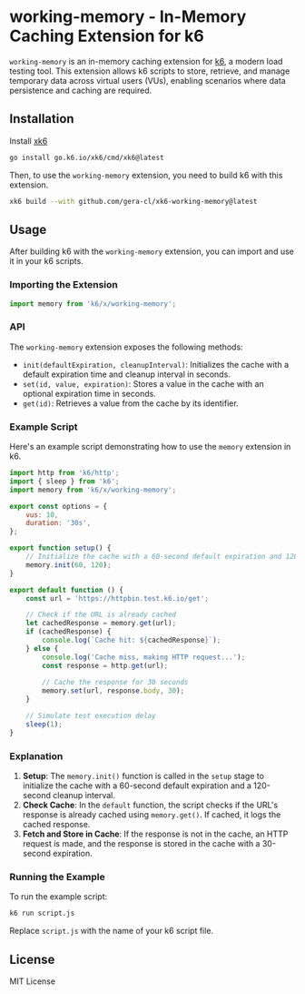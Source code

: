 # working-memory - In-Memory Caching Extension for k6

`working-memory` is an in-memory caching extension for [k6](https://k6.io/), a modern load testing tool. This extension allows k6 scripts to store, retrieve, and manage temporary data across virtual users (VUs), enabling scenarios where data persistence and caching are required.

## Installation

Install [xk6](https://github.com/grafana/xk6)

```bash
go install go.k6.io/xk6/cmd/xk6@latest
```

Then, to use the `working-memory` extension, you need to build k6 with this extension.

```bash
xk6 build --with github.com/gera-cl/xk6-working-memory@latest
```

## Usage

After building k6 with the `working-memory` extension, you can import and use it in your k6 scripts.

### Importing the Extension

```javascript
import memory from 'k6/x/working-memory';
```

### API

The `working-memory` extension exposes the following methods:

- `init(defaultExpiration, cleanupInterval)`: Initializes the cache with a default expiration time and cleanup interval in seconds.
- `set(id, value, expiration)`: Stores a value in the cache with an optional expiration time in seconds.
- `get(id)`: Retrieves a value from the cache by its identifier.

### Example Script

Here's an example script demonstrating how to use the `memory` extension in k6.

```javascript
import http from 'k6/http';
import { sleep } from 'k6';
import memory from 'k6/x/working-memory';

export const options = {
    vus: 10,
    duration: '30s',
};

export function setup() {
    // Initialize the cache with a 60-second default expiration and 120-second cleanup interval.
    memory.init(60, 120);
}

export default function () {
    const url = 'https://httpbin.test.k6.io/get';

    // Check if the URL is already cached
    let cachedResponse = memory.get(url);
    if (cachedResponse) {
        console.log(`Cache hit: ${cachedResponse}`);
    } else {
        console.log('Cache miss, making HTTP request...');
        const response = http.get(url);
        
        // Cache the response for 30 seconds
        memory.set(url, response.body, 30);
    }

    // Simulate test execution delay
    sleep(1);
}
```

### Explanation

1. **Setup**: The `memory.init()` function is called in the `setup` stage to initialize the cache with a 60-second default expiration and a 120-second cleanup interval.
2. **Check Cache**: In the `default` function, the script checks if the URL's response is already cached using `memory.get()`. If cached, it logs the cached response.
3. **Fetch and Store in Cache**: If the response is not in the cache, an HTTP request is made, and the response is stored in the cache with a 30-second expiration.

### Running the Example

To run the example script:

```bash
k6 run script.js
```

Replace `script.js` with the name of your k6 script file.

## License

MIT License
